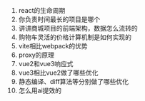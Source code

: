 1. react的生命周期
2. 你负责时间最长的项目是哪个
3. 讲讲商城项目的前端架构，数据怎么流转的
4. 购物车灵活的价格计算机制是如何实现的
5. vite相比webpack的优势
6. proxy的原理
7. vue2和vue3响应式
8. vue3相比vue2做了哪些优化
9. 静态编译、diff算法等分别做了哪些优化
10. 怎么用ai提效的